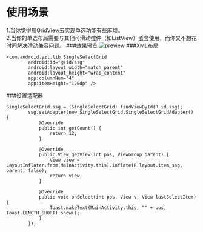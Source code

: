 # 使用场景
1.当你觉得用GridView去实现单选功能有些麻烦。<br>
2.当你的单选布局需要与其他可滑动控件（如ListView）嵌套使用，而你又不想花时间解决滑动兼容问题。
###效果预览
![preview](https://github.com/yzl520/SingleSelectGrid/raw/master/image/preview.png)
###XML布局
```
<com.android.yzl.lib.SingleSelectGrid
        android:id="@+id/ssg"
        android:layout_width="match_parent"
        android:layout_height="wrap_content"
        app:columnNum="4"
        app:itemHeight="120dp" />
```
###设置适配器
```
SingleSelectGrid ssg = (SingleSelectGrid) findViewById(R.id.ssg);
        ssg.setAdapter(new SingleSelectGrid.SingleSelectGridAdapter() {
            @Override
            public int getCount() {
                return 12;
            }

            @Override
            public View getView(int pos, ViewGroup parent) {
                View view = LayoutInflater.from(MainActivity.this).inflate(R.layout.item_ssg, parent, false);
                return view;
            }

            @Override
            public void onSelect(int pos, View v, View lastSelectItem) {
                Toast.makeText(MainActivity.this, "" + pos, Toast.LENGTH_SHORT).show();
            }
        });
```
